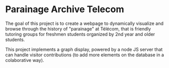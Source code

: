 # Parainage Archive Telecom

The goal of this project is to create a webpage to dynamically visualize and browse through the history of "parainage" at Télécom, that is friendly tutoring groups for freshmen students organized by 2nd year and older students.

This project implements a graph display, powered by a node JS server that can handle visitor contributions (to add more elements on the database in a colaborative way).
